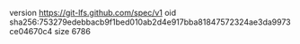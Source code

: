 version https://git-lfs.github.com/spec/v1
oid sha256:753279edebbacb9f1bed010ab2d4e917bba81847572324ae3da9973ce04670c4
size 6786
